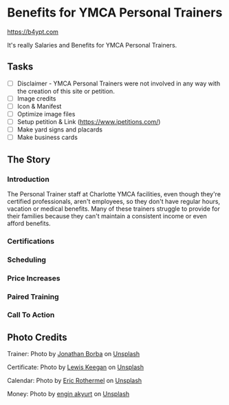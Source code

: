 # Benefits for YMCA Personal Trainers

https://b4ypt.com

It's really Salaries and Benefits for YMCA Personal Trainers.

## Tasks

- [ ] Disclaimer - YMCA Personal Trainers were not involved in any way with the creation of this site or petition. 
- [ ] Image credits
- [ ] Icon & Manifest
- [ ] Optimize image files
- [ ] Setup petition & Link (https://www.ipetitions.com/)
- [ ] Make yard signs and placards
- [ ] Make business cards

## The Story

### Introduction

The Personal Trainer staff at Charlotte YMCA facilities, even though they're certified professionals, aren't employees, so they don't have regular hours, vacation or medical benefits. Many of these trainers struggle to provide for their families because they can't maintain a consistent income or even afford benefits.

### Certifications


### Scheduling


### Price Increases


### Paired Training


### Call To Action


## Photo Credits

Trainer: Photo by <a href="https://unsplash.com/@jonathanborba?utm_content=creditCopyText&utm_medium=referral&utm_source=unsplash">Jonathan Borba</a> on <a href="https://unsplash.com/photos/woman-kneeling-beside-man-R0y_bEUjiOM?utm_content=creditCopyText&utm_medium=referral&utm_source=unsplash">Unsplash</a>
  
Certificate: Photo by <a href="https://unsplash.com/@skillscouter?utm_content=creditCopyText&utm_medium=referral&utm_source=unsplash">Lewis Keegan</a> on <a href="https://unsplash.com/photos/text-XQaqV5qYcXg?utm_content=creditCopyText&utm_medium=referral&utm_source=unsplash">Unsplash</a>
  
Calendar: Photo by <a href="https://unsplash.com/@erothermel?utm_content=creditCopyText&utm_medium=referral&utm_source=unsplash">Eric Rothermel</a> on <a href="https://unsplash.com/photos/white-printer-paperr-FoKO4DpXamQ?utm_content=creditCopyText&utm_medium=referral&utm_source=unsplash">Unsplash</a>

Money: Photo by <a href="https://unsplash.com/@enginakyurt?utm_content=creditCopyText&utm_medium=referral&utm_source=unsplash">engin akyurt</a> on <a href="https://unsplash.com/photos/a-close-up-of-a-bunch-of-money-CTsI2OuMYaM?utm_content=creditCopyText&utm_medium=referral&utm_source=unsplash">Unsplash</a>
  